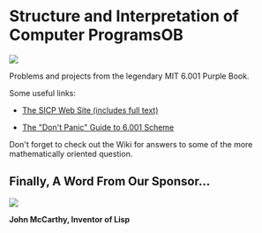 Structure and Interpretation of Computer ProgramsOB
=================================================

[![](http://farm6.static.flickr.com/5221/5599784182_5403472c2a.jpg)](http://farm6.static.flickr.com/5221/5599784182_5403472c2a.jpg)

Problems and projects from the legendary MIT 6.001 Purple Book.

Some useful links:

* [The SICP Web Site (includes full text)](http://mitpress.mit.edu/sicp/) 

* [The "Don't Panic" Guide to 6.001 Scheme](http://sicp.ai.mit.edu/Spring-2005/manuals/dontpanicnew.html)

Don't forget to check out the Wiki for answers to some of the more mathematically oriented question.

Finally, A Word From Our Sponsor...
----------------------------------- 


[![](http://farm6.static.flickr.com/5239/5890766673_7bf85a61a7.jpg)](http://farm6.static.flickr.com/5239/5890766673_7bf85a61a7.jpg)

**John McCarthy, Inventor of Lisp**